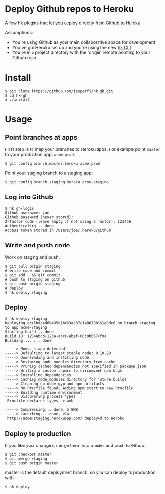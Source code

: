 # Deploy Github repos to Heroku

A few hk plugins that let you deploy directly from Github to Heroku.

Assumptions:

* You're using Github as your main collaborative space for development
* You've got Heroku set up and you're using the new [hk CLI](https://github.com/heroku/hk)
* You're in a project directory with the 'origin' remote pointing to your Github repo

# Install

    $ git clone https://github.com/jesperfj/hk-gh.git
    $ cd hk-gh
    $ ./install

# Usage

## Point branches at apps

First step is to map your branches to Heroku apps. For example point `master` to your production app: `acme-prod`:

```
$ git config branch.master.heroku acme-prod
```

Point your staging branch to a staging app:

```
$ git config branch.staging.heroku acme-staging
```

## Log into Github

```
$ hk gh-login
Github username: joe
Github password (never stored): 
2-factor code (leave empty if not using 2 factor): 123456
Authenticating... done
Access token stored in /Users/joe/.heroku/github
```

## Write and push code

Work on staging and push:

```
$ git pull origin staging
# write code and commit
$ git add . && git commit
# push to staging on github
$ git push origin staging
# deploy
$ hk deploy staging
```

## Deploy

```
$ hk deploy staging
Deploying ece5bdc4d6b495e1bd63ad87c1480700361e8dc6 on branch staging to app acme-staging
Starting build... done
Build ID: 1234abcd-1234-abcd-abef-00c0b657cf9a
Building........ done

-----> Node.js app detected
-----> Defaulting to latest stable node: 0.10.28
-----> Downloading and installing node
-----> Restoring node_modules directory from cache
-----> Pruning cached dependencies not specified in package.json
-----> Writing a custom .npmrc to circumvent npm bugs
-----> Installing dependencies
-----> Caching node_modules directory for future builds
-----> Cleaning up node-gyp and npm artifacts
-----> No Procfile found; Adding npm start to new Procfile
-----> Building runtime environment
-----> Discovering process types
 Procfile declares types -> web

-----> Compressing... done, 5.8MB
-----> Launching... done, v24
 http://acme-staging.herokuapp.com/ deployed to Heroku
```

## Deploy to production

If you like your changes, merge them into master and push to Github:

```
$ git checkout master
$ git merge staging
$ git push origin master
```

master is the default deployment branch, so you can deploy to production with

```
$ hk deploy
```

